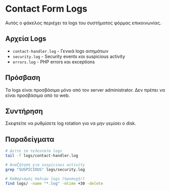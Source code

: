 # Contact Form Logs

Αυτός ο φάκελος περιέχει τα logs του συστήματος φόρμας επικοινωνίας.

## Αρχεία Logs
- `contact-handler.log` - Γενικά logs αιτημάτων
- `security.log` - Security events και suspicious activity
- `errors.log` - PHP errors και exceptions

## Πρόσβαση
Τα logs είναι προσβάσιμα μόνο από τον server administrator.
Δεν πρέπει να είναι προσβάσιμα από το web.

## Συντήρηση
Σκεφτείτε να ρυθμίσετε log rotation για να μην γεμίσει ο disk.

## Παραδείγματα
```bash
# Δείτε τα τελευταία logs
tail -f logs/contact-handler.log

# Αναζήτηση για suspicious activity
grep "SUSPICIOUS" logs/security.log

# Καθαρισμός παλιών logs (προσοχή!)
find logs/ -name "*.log" -mtime +30 -delete
```
